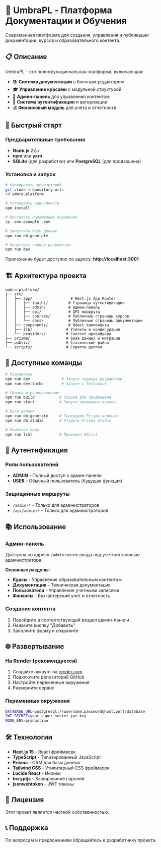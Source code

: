 # 🌟 UmbraPL - Платформа Документации и Обучения

Современная платформа для создания, управления и публикации документации, курсов и образовательного контента.

## 📋 Описание

UmbraPL - это полнофункциональная платформа, включающая:
- 📚 **Система документации** с блочным редактором
- 🎓 **Управление курсами** с модульной структурой
- 👥 **Админ-панель** для управления контентом
- 🔐 **Система аутентификации** и авторизации
- 💰 **Финансовый модуль** для учета и отчетности

## 🚀 Быстрый старт

### Предварительные требования
- **Node.js** 22.x
- **npm** или **yarn**
- **SQLite** (для разработки) или **PostgreSQL** (для продакшена)

### Установка и запуск

```bash
# Клонировать репозиторий
git clone <repository-url>
cd umbra-platform

# Установить зависимости
npm install

# Настроить переменные окружения
cp .env.example .env

# Запустить базу данных
npm run db:generate

# Запустить сервер разработки
npm run dev
```

Приложение будет доступно по адресу: **http://localhost:3001**

## 🏗️ Архитектура проекта

```
umbra-platform/
├── src/
│   ├── app/                 # Next.js App Router
│   │   ├── (auth)/         # Страницы аутентификации
│   │   ├── admin/          # Админ-панель
│   │   ├── api/            # API маршруты
│   │   ├── courses/        # Публичные страницы курсов
│   │   └── docs/           # Публичные страницы документации
│   ├── components/         # React компоненты
│   ├── lib/               # Утилиты и конфигурация
│   └── providers/         # Context провайдеры
├── prisma/                # База данных и миграции
├── public/                # Статические файлы
└── scripts/               # Скрипты деплоя
```

## 🔧 Доступные команды

```bash
# Разработка
npm run dev              # Запуск сервера разработки
npm run dev:turbo        # Запуск с Turbopack

# Сборка и развертывание
npm run build           # Сборка для продакшена
npm run start           # Запуск продакшен версии

# База данных
npm run db:generate     # Генерация Prisma клиента
npm run db:studio       # Открыть Prisma Studio

# Качество кода
npm run lint            # Проверка ESLint
```

## 🔐 Аутентификация

### Роли пользователей
- **ADMIN** - Полный доступ к админ-панели
- **USER** - Обычный пользователь (будущая функция)

### Защищенные маршруты
- `/admin/*` - Только для администраторов
- `/api/admin/*` - Только для администраторов

## 📚 Использование

### Админ-панель
Доступна по адресу `/admin` после входа под учетной записью администратора.

**Основные разделы:**
- **Курсы** - Управление образовательным контентом
- **Документация** - Техническая документация
- **Пользователи** - Управление учетными записями
- **Финансы** - Бухгалтерский учет и отчетность

### Создание контента
1. Перейдите в соответствующий раздел админ-панели
2. Нажмите кнопку "Добавить"
3. Заполните форму и сохраните

## 🌐 Развертывание

### На Render (рекомендуется)
1. Создайте аккаунт на [render.com](https://render.com)
2. Подключите репозиторий GitHub
3. Настройте переменные окружения
4. Разверните сервис

### Переменные окружения
```bash
DATABASE_URL=postgresql://username:password@host:port/database
JWT_SECRET=your-super-secret-jwt-key
NODE_ENV=production
```

## 🛠️ Технологии

- **Next.js 15** - React фреймворк
- **TypeScript** - Типизированный JavaScript
- **Prisma** - ORM для базы данных
- **Tailwind CSS** - Утилитарный CSS фреймворк
- **Lucide React** - Иконки
- **bcryptjs** - Хэширование паролей
- **jsonwebtoken** - JWT токены

## 📄 Лицензия

Этот проект является частной собственностью.

## 📞 Поддержка

По вопросам и предложениям обращайтесь к разработчику проекта.
